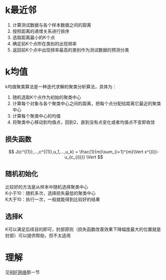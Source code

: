 # k最近邻

1. 计算测试数据与各个样本数据之间的距离
2. 按照距离的递增关系进行排序
3. 选取距离最小的K个点
4. 确定前K个点所在类别的出现频率
5. 返回前K个点中出现频率最高的类别作为测试数据的预测分类

# k均值
k均值聚类算法是一种迭代求解的聚类分析算法，具体为：  
1. 随机选取K个点作为初始的聚类中心
2. 计算每个对象与各个聚类中心之间的距离，把每个点分配给距离它最近的聚类中心
3. 计算每个聚类中心的均值
4. 将聚类中心移动到均值点，回到2，直到没有点变化或者均值点不变即收敛

## 损失函数
$$
J(c^{(1)},...,c^{(1)},u_1,...,u_k) = \frac{1}{m}\sum_{i=1}^{m}\Vert x^{(i)}-u_{c_{(i)}} \Vert
$$

## 随机初始化
比较好的方法是从样本中随机选择聚类中心  
K小于10：随机多次，选择损失最低的聚类中心  
K大于10：执行一次，一般就能得到比较好的结果

## 选择K
K可以满足后续目的即可，肘部原则（损失函数改善效果下降幅度最大的位置就是肘部）可以提供帮助，但不太适用

# 理解
见[RBF网络](nerual_network.md)那一节